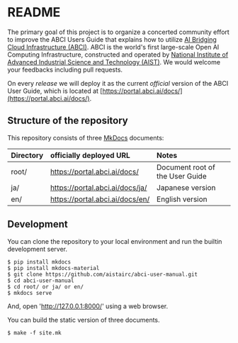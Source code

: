 # README

The primary goal of this project is to organize a concerted community effort to improve the ABCI Users Guide that explains how to utilize [AI Bridging Cloud Infrastructure (ABCI)](https://abci.ai/). ABCI is the world's first large-scale Open AI Computing Infrastructure, constructed and operated by [National Institute of Advanced Industrial Science and Technology (AIST)](https://www.aist.go.jp/).  We would welcome your feedbacks including pull requests.

On every *release* we will deploy it as the current *official* version of the ABCI User Guide, which is located at [https://portal.abci.ai/docs/](https://portal.abci.ai/docs/).

## Structure of the repository

This repository consists of three [MkDocs](https://www.mkdocs.org/) documents:

| Directory | officially deployed URL | Notes |
|:--|:--|:--|
| root/ | https://portal.abci.ai/docs/    | Document root of the User Guide |
| ja/   | https://portal.abci.ai/docs/ja/ | Japanese version |
| en/   | https://portal.abci.ai/docs/en/ | English version |

## Development

You can clone the repository to your local environment and run the builtin development server.

```
$ pip install mkdocs
$ pip install mkdocs-material
$ git clone https://github.com/aistairc/abci-user-manual.git
$ cd abci-user-manual
$ cd root/ or ja/ or en/
$ mkdocs serve
```

And, open 'http://127.0.0.1:8000/' using a web browser.

You can build the static version of three documents.

```
$ make -f site.mk
```
